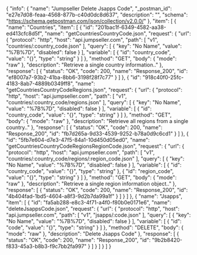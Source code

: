 {
  "info": {
    "name": "Jumpseller Delete Jsapps Code",
    "_postman_id": "e27e7d08-feaa-4568-877b-c40d0dc8d637",
    "description": "",
    "schema": "https://schema.getpostman.com/json/collection/v2.0.0/"
  },
  "item": [
    {
      "name": "Countries",
      "item": [
        {
          "id": "201bac1f-6349-4582-aa38-ed413cfc8d5f",
          "name": "getCountriesCountryCode.json",
          "request": {
            "url": {
              "protocol": "http",
              "host": "api.jumpseller.com",
              "path": [
                "v1",
                "countries/:country_code.json"
              ],
              "query": [
                {
                  "key": "No Name",
                  "value": "%7B%7D",
                  "disabled": false
                }
              ],
              "variable": [
                {
                  "id": "country_code",
                  "value": "{}",
                  "type": "string"
                }
              ]
            },
            "method": "GET",
            "body": {
              "mode": "raw"
            },
            "description": "Retrieve a single country information.."
          },
          "response": [
            {
              "status": "OK",
              "code": 200,
              "name": "Response_200",
              "id": "ef8007a7-93b2-41ba-8bb6-3198f28f7c77"
            }
          ]
        },
        {
          "id": "918c40f0-25fc-4183-8ab7-4889b0349ff8",
          "name": "getCountriesCountryCodeRegions.json",
          "request": {
            "url": {
              "protocol": "http",
              "host": "api.jumpseller.com",
              "path": [
                "v1",
                "countries/:country_code/regions.json"
              ],
              "query": [
                {
                  "key": "No Name",
                  "value": "%7B%7D",
                  "disabled": false
                }
              ],
              "variable": [
                {
                  "id": "country_code",
                  "value": "{}",
                  "type": "string"
                }
              ]
            },
            "method": "GET",
            "body": {
              "mode": "raw"
            },
            "description": "Retrieve all regions from a single country.."
          },
          "response": [
            {
              "status": "OK",
              "code": 200,
              "name": "Response_200",
              "id": "fb7d265a-9d33-4539-9252-b78a0d9c6cd1"
            }
          ]
        },
        {
          "id": "5fb7e604-d7e3-47f5-84a1-10d450d05ed0",
          "name": "getCountriesCountryCodeRegionsRegionCode.json",
          "request": {
            "url": {
              "protocol": "http",
              "host": "api.jumpseller.com",
              "path": [
                "v1",
                "countries/:country_code/regions/:region_code.json"
              ],
              "query": [
                {
                  "key": "No Name",
                  "value": "%7B%7D",
                  "disabled": false
                }
              ],
              "variable": [
                {
                  "id": "country_code",
                  "value": "{}",
                  "type": "string"
                },
                {
                  "id": "region_code",
                  "value": "{}",
                  "type": "string"
                }
              ]
            },
            "method": "GET",
            "body": {
              "mode": "raw"
            },
            "description": "Retrieve a single region information object.."
          },
          "response": [
            {
              "status": "OK",
              "code": 200,
              "name": "Response_200",
              "id": "4b404fad-1bd5-4604-a8f3-9d2b7da99a1f"
            }
          ]
        }
      ]
    },
    {
      "name": "Jsapps",
      "item": [
        {
          "id": "fa5ab288-e8c3-4f71-a4f0-f80b0e0171e6",
          "name": "deleteJsappsCode.json",
          "request": {
            "url": {
              "protocol": "http",
              "host": "api.jumpseller.com",
              "path": [
                "v1",
                "jsapps/:code.json"
              ],
              "query": [
                {
                  "key": "No Name",
                  "value": "%7B%7D",
                  "disabled": false
                }
              ],
              "variable": [
                {
                  "id": "code",
                  "value": "{}",
                  "type": "string"
                }
              ]
            },
            "method": "DELETE",
            "body": {
              "mode": "raw"
            },
            "description": "Delete Jsapps Code"
          },
          "response": [
            {
              "status": "OK",
              "code": 200,
              "name": "Response_200",
              "id": "9b2b8420-f833-45a3-b8b3-f9c7bb2fa997"
            }
          ]
        }
      ]
    }
  ]
}